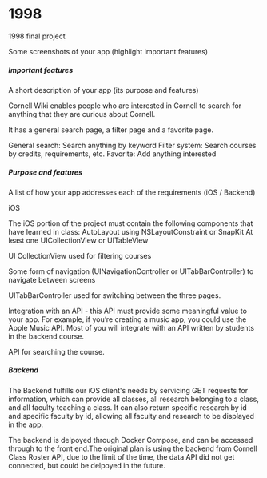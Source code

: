 # 1998
1998 final project

Some screenshots of your app (highlight important features)
##### Important features

A short description of your app (its purpose and features)

Cornell Wiki enables people who are interested in Cornell to search for anything
that they are curious about Cornell.

It has a general search page, a filter page and a favorite page.

General search: Search anything by keyword
Filter system: Search courses by credits, requirements, etc.
Favorite: Add anything interested

##### Purpose and features
A list of how your app addresses each of the requirements (iOS / Backend)

iOS

The iOS portion of the project must contain the following components that have learned in class:
AutoLayout using NSLayoutConstraint or SnapKit
At least one UICollectionView or UITableView

UI CollectionView used for filtering courses

Some form of navigation (UINavigationController or UITabBarController) to navigate between screens

UITabBarController used for switching between the three pages.

Integration with an API - this API must provide some meaningful value to your app. For example, if you’re creating a music app, you could use the Apple Music API. Most of you will integrate with an API written by students in the backend course.

API for searching the course.

##### Backend

The Backend fulfills our iOS client's needs by servicing GET requests for information, which can provide all classes, all research belonging to a class, and all faculty teaching a class. It can also return specific research by id and specific faculty by id, allowing all faculty and research to be displayed in the app.

The backend is delpoyed through Docker Compose, and can be accessed through to the front end.The original plan is using the backend from Cornell Class Roster API, due to the limit of the time, the data API did not get connected, but could be delpoyed in the future. 




